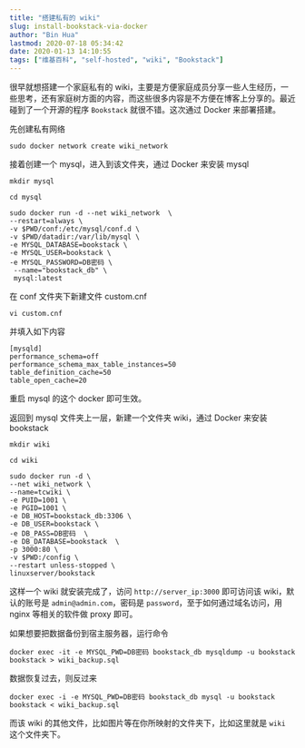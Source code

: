 ```yaml
---
title: "搭建私有的 wiki"
slug: install-bookstack-via-docker
author: "Bin Hua"
lastmod: 2020-07-18 05:34:42
date: 2020-01-13 14:10:55
tags: ["维基百科", "self-hosted", "wiki", "Bookstack"]
---
```


很早就想搭建一个家庭私有的 wiki，主要是方便家庭成员分享一些人生经历，一些思考，还有家庭树方面的内容，而这些很多内容是不方便在博客上分享的。最近碰到了一个开源的程序 `Bookstack` 就很不错。这次通过 Docker 来部署搭建。

先创建私有网络

```
sudo docker network create wiki_network
```

接着创建一个 mysql，进入到该文件夹，通过 Docker 来安装 mysql

```
mkdir mysql

cd mysql

sudo docker run -d --net wiki_network  \
--restart=always \
-v $PWD/conf:/etc/mysql/conf.d \
-v $PWD/datadir:/var/lib/mysql \
-e MYSQL_DATABASE=bookstack \
-e MYSQL_USER=bookstack \
-e MYSQL_PASSWORD=DB密码 \
 --name="bookstack_db" \
 mysql:latest
```

在 conf 文件夹下新建文件 custom.cnf

```
vi custom.cnf
```

并填入如下内容

```
[mysqld]
performance_schema=off
performance_schema_max_table_instances=50
table_definition_cache=50
table_open_cache=20
```

重启 mysql 的这个 docker 即可生效。

返回到 mysql 文件夹上一层，新建一个文件夹 wiki，通过 Docker 来安装 bookstack

```
mkdir wiki

cd wiki

sudo docker run -d \
--net wiki_network \
--name=tcwiki \
-e PUID=1001 \
-e PGID=1001 \
-e DB_HOST=bookstack_db:3306 \
-e DB_USER=bookstack \
-e DB_PASS=DB密码  \
-e DB_DATABASE=bookstack  \
-p 3000:80 \
-v $PWD:/config \
--restart unless-stopped \
linuxserver/bookstack
```

这样一个 wiki 就安装完成了，访问 `http://server_ip:3000` 即可访问该 wiki，默认的账号是 `admin@admin.com`，密码是 `password`，至于如何通过域名访问，用 nginx 等相关的软件做 proxy 即可。

如果想要把数据备份到宿主服务器，运行命令

```
docker exec -it -e MYSQL_PWD=DB密码 bookstack_db mysqldump -u bookstack bookstack > wiki_backup.sql
```

数据恢复过去，则反过来

```
docker exec -i -e MYSQL_PWD=DB密码 bookstack_db mysql -u bookstack bookstack < wiki_backup.sql
```

而该 wiki 的其他文件，比如图片等在你所映射的文件夹下，比如这里就是 `wiki` 这个文件夹下。